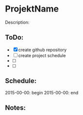 
ProjektName
===============================================================================

Description: 




ToDo:
-----------------------------------------------------------
- [x] create github repository
- [ ] create project schedule
- [ ] 
- [ ] 



Schedule:
-----------------------------------------------------------
2015-00-00: begin
2015-00-00:	end



Notes:
-----------------------------------------------------------
